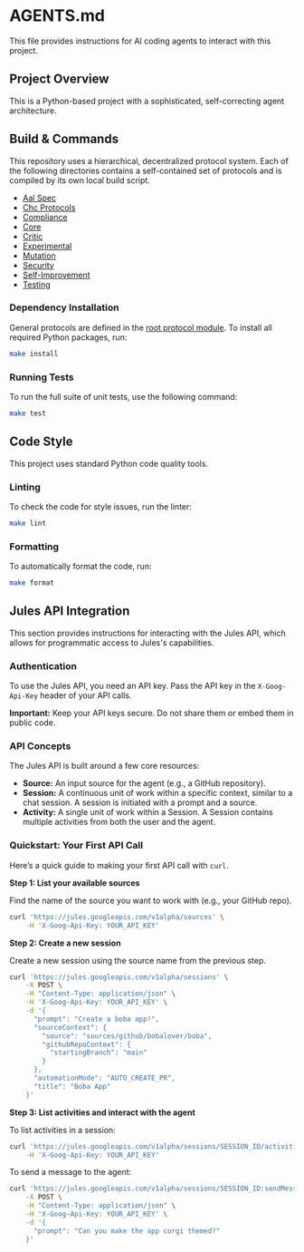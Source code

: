 # AGENTS.md

This file provides instructions for AI coding agents to interact with this project.

## Project Overview

This is a Python-based project with a sophisticated, self-correcting agent architecture.

## Build & Commands

This repository uses a hierarchical, decentralized protocol system. Each of the following directories contains a self-contained set of protocols and is compiled by its own local build script.
- [Aal Spec](protocols/aal_spec/AGENTS.md)
- [Chc Protocols](protocols/chc_protocols/AGENTS.md)
- [Compliance](protocols/compliance/AGENTS.md)
- [Core](protocols/core/AGENTS.md)
- [Critic](protocols/critic/AGENTS.md)
- [Experimental](protocols/experimental/AGENTS.md)
- [Mutation](protocols/mutation/AGENTS.md)
- [Security](protocols/security/AGENTS.md)
- [Self-Improvement](protocols/self-improvement/AGENTS.md)
- [Testing](protocols/testing/AGENTS.md)

### Dependency Installation
General protocols are defined in the [root protocol module](./protocols/AGENTS.md).
To install all required Python packages, run:
```bash
make install
```

### Running Tests
To run the full suite of unit tests, use the following command:
```bash
make test
```

## Code Style

This project uses standard Python code quality tools.

### Linting

To check the code for style issues, run the linter:
```bash
make lint
```

### Formatting

To automatically format the code, run:
```bash
make format
```

## Jules API Integration

This section provides instructions for interacting with the Jules API, which allows for programmatic access to Jules's capabilities.

### Authentication

To use the Jules API, you need an API key. Pass the API key in the `X-Goog-Api-Key` header of your API calls.

**Important:** Keep your API keys secure. Do not share them or embed them in public code.

### API Concepts

The Jules API is built around a few core resources:

*   **Source:** An input source for the agent (e.g., a GitHub repository).
*   **Session:** A continuous unit of work within a specific context, similar to a chat session. A session is initiated with a prompt and a source.
*   **Activity:** A single unit of work within a Session. A Session contains multiple activities from both the user and the agent.

### Quickstart: Your First API Call

Here’s a quick guide to making your first API call with `curl`.

**Step 1: List your available sources**

Find the name of the source you want to work with (e.g., your GitHub repo).

```bash
curl 'https://jules.googleapis.com/v1alpha/sources' \
    -H 'X-Goog-Api-Key: YOUR_API_KEY'
```

**Step 2: Create a new session**

Create a new session using the source name from the previous step.

```bash
curl 'https://jules.googleapis.com/v1alpha/sessions' \
    -X POST \
    -H "Content-Type: application/json" \
    -H 'X-Goog-Api-Key: YOUR_API_KEY' \
    -d '{
      "prompt": "Create a boba app!",
      "sourceContext": {
        "source": "sources/github/bobalover/boba",
        "githubRepoContext": {
          "startingBranch": "main"
        }
      },
      "automationMode": "AUTO_CREATE_PR",
      "title": "Boba App"
    }'
```

**Step 3: List activities and interact with the agent**

To list activities in a session:

```bash
curl 'https://jules.googleapis.com/v1alpha/sessions/SESSION_ID/activities?pageSize=30' \
    -H 'X-Goog-Api-Key: YOUR_API_KEY'
```

To send a message to the agent:

```bash
curl 'https://jules.googleapis.com/v1alpha/sessions/SESSION_ID:sendMessage' \
    -X POST \
    -H "Content-Type: application/json" \
    -H 'X-Goog-Api-Key: YOUR_API_KEY' \
    -d '{
      "prompt": "Can you make the app corgi themed?"
    }'
```
